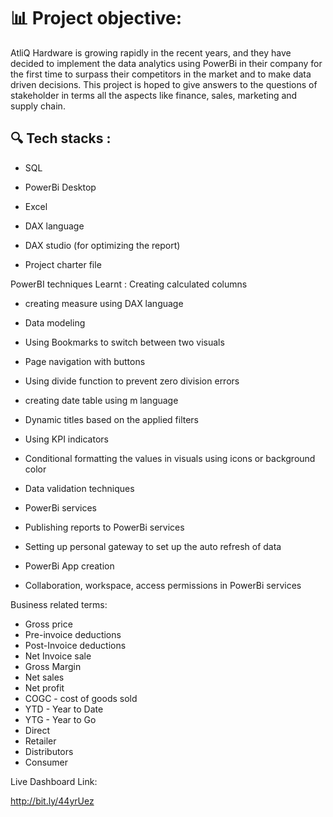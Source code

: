 # 📊 Project objective:
AtliQ Hardware is growing rapidly in the recent years, and they have decided to implement the data analytics using PowerBi in their company for the first time to surpass their competitors in the market and to make data driven decisions. This project is hoped to give answers to the questions of stakeholder in terms all the aspects like finance, sales, marketing and supply chain.
## 🔍 Tech stacks :
- SQL

- PowerBi Desktop

- Excel

- DAX language

- DAX studio (for optimizing the report)

- Project charter file

PowerBI techniques Learnt :
 Creating calculated columns

- creating measure using DAX language

- Data modeling

- Using Bookmarks to switch between two visuals

- Page navigation with buttons

- Using divide function to prevent zero division errors

- creating date table using m language

- Dynamic titles based on the applied filters

- Using KPI indicators

- Conditional formatting the values in visuals using icons or background color

- Data validation techniques

- PowerBi services

- Publishing reports to PowerBi services

- Setting up personal gateway to set up the auto refresh of data

- PowerBi App creation

- Collaboration, workspace, access permissions in PowerBi services

Business related terms:
- Gross price
- Pre-invoice deductions
- Post-Invoice deductions
- Net Invoice sale
- Gross Margin
- Net sales
- Net profit
- COGC - cost of goods sold
- YTD - Year to Date
- YTG - Year to Go
- Direct
- Retailer
- Distributors
- Consumer

Live Dashboard Link:

http://bit.ly/44yrUez
